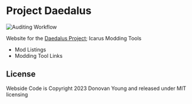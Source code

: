 # Project Daedalus

![Auditing Workflow](https://github.com/donovanmods/project_daedalus/actions/workflows/rubyonrails.yml/badge.svg)

Website for the [Daedalus Project](https://projectdaedalus.app); Icarus Modding Tools

- Mod Listings
- Modding Tool Links

## License

Webside Code is Copyright 2023 Donovan Young and released under MIT licensing
